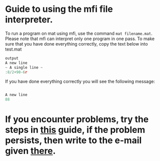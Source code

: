 # Guide to using the mfi file interpreter.

To run a program on mat using mfi, use the command `mat filename.mat`. Please note that mfi can interpret only one program in one pass.
To make sure that you have done everything correctly, copy the text below into test.mat
```c
output
A new line
~ A single line ~
:8/2+90-6r

```

If you have done everything correctly you will see the following message:

```c

A new line
88

```

# If you encounter problems, try the steps in [this](main.md) guide, if the problem persists, then write to the e-mail given [there](main.md).
